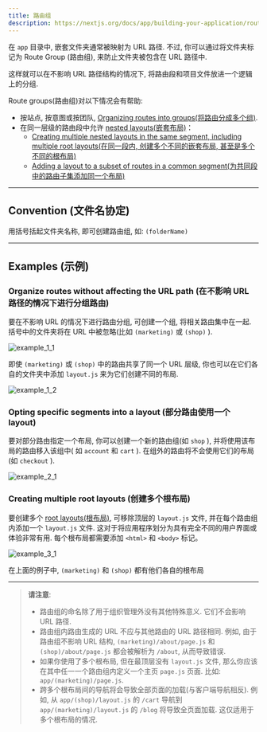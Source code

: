 ```yaml
---
title: 路由组
description: https://nextjs.org/docs/app/building-your-application/routing/route-groups
---
```


在 `app` 目录中, 嵌套文件夹通常被映射为 URL 路径. 不过, 你可以通过将文件夹标记为 Route Group (路由组), 来防止文件夹被包含在 URL 路径中.

这样就可以在不影响 URL 路径结构的情况下, 将路由段和项目文件放进一个逻辑上的分组.

Route groups(路由组)对以下情况会有帮助:

- 按站点, 按意图或按团队, [Organizing routes into groups(将路由分成多个组)](https://nextjs.org/docs/app/building-your-application/routing/route-groups#organize-routes-without-affecting-the-url-path).
- 在同一层级的路由段中允许 [nested layouts(嵌套布局)](https://nextjs.org/docs/app/building-your-application/routing/pages-and-layouts)：
  - [Creating multiple nested layouts in the same segment, including multiple root layouts(在同一段内, 创建多个不同的嵌套布局, 甚至是多个不同的根布局)](https://nextjs.org/docs/app/building-your-application/routing/route-groups#creating-multiple-root-layouts)
  - [Adding a layout to a subset of routes in a common segment(为共同段中的路由子集添加同一个布局)](https://nextjs.org/docs/app/building-your-application/routing/route-groups#opting-specific-segments-into-a-layout)

---

## Convention (文件名协定)

用括号括起文件夹名称, 即可创建路由组, 如: `(folderName)`

---

## Examples (示例)

### Organize routes without affecting the URL path (在不影响 URL 路径的情况下进行分组路由)

要在不影响 URL 的情况下进行路由分组, 可创建一个组, 将相关路由集中在一起. 括号中的文件夹将在 URL 中被忽略(比如 `(marketing)` 或 `(shop)` ).

![example_1_1](https://nextjs.org/_next/image?url=%2Fdocs%2Flight%2Froute-group-organisation.png&w=1920&q=75&dpl=dpl_A5LhRZU7CiHuU4wcVEzVnuYFVuZS)

即使 `(marketing)` 或 `(shop)` 中的路由共享了同一个 URL 层级, 你也可以在它们各自的文件夹中添加 `layout.js` 来为它们创建不同的布局.

![example_1_2](https://nextjs.org/_next/image?url=%2Fdocs%2Flight%2Froute-group-multiple-layouts.png&w=1920&q=75&dpl=dpl_A5LhRZU7CiHuU4wcVEzVnuYFVuZS)

### Opting specific segments into a layout (部分路由使用一个 layout)

要对部分路由指定一个布局, 你可以创建一个新的路由组(如 `shop` ), 并将使用该布局的路由移入该组中( 如 `account` 和 `cart` ). 在组外的路由将不会使用它们的布局(如 `checkout` ).

![example_2_1](https://nextjs.org/_next/image?url=%2Fdocs%2Flight%2Froute-group-opt-in-layouts.png&w=1920&q=75&dpl=dpl_A5LhRZU7CiHuU4wcVEzVnuYFVuZS)

### Creating multiple root layouts (创建多个根布局)

要创建多个 [root layouts(根布局)](https://nextjs.org/docs/app/building-your-application/routing/pages-and-layouts#root-layout-required), 可移除顶层的 `layout.js` 文件, 并在每个路由组内添加一个 `layout.js` 文件. 这对于将应用程序划分为具有完全不同的用户界面或体验非常有用. 每个根布局都需要添加 `<html>` 和 `<body>` 标记。

![example_3_1](https://nextjs.org/_next/image?url=%2Fdocs%2Flight%2Froute-group-multiple-root-layouts.png&w=1920&q=75&dpl=dpl_A5LhRZU7CiHuU4wcVEzVnuYFVuZS)

在上面的例子中, `(marketing)` 和 `(shop)` 都有他们各自的根布局

---

> **请注意**:
>
> - 路由组的命名除了用于组织管理外没有其他特殊意义. 它们不会影响 URL 路径.
> - 路由组内路由生成的 URL 不应与其他路由的 URL 路径相同. 例如, 由于路由组不影响 URL 结构, `(marketing)/about/page.js` 和 `(shop)/about/page.js` 都会被解析为 `/about`, 从而导致错误.
> - 如果你使用了多个根布局, 但在最顶层没有 `layout.js` 文件, 那么你应该在其中任一一个路由组内定义一个主页 `page.js` 页面. 比如: `app/(marketing)/page.js`.
> - 跨多个根布局间的导航将会导致全部页面的加载(与客户端导航相反). 例如, 从 `app/(shop)/layout.js` 的 `/cart` 导航到 `app/(marketing)/layout.js` 的 `/blog` 将导致全页面加载. 这仅适用于多个根布局的情况.
